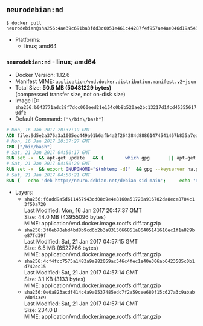 ## `neurodebian:nd`

```console
$ docker pull neurodebian@sha256:4ae39c691ba3fdd3c0051e461c44287f4f957ae4ae046d19a543ffb31d4084e7
```

-	Platforms:
	-	linux; amd64

### `neurodebian:nd` - linux; amd64

-	Docker Version: 1.12.6
-	Manifest MIME: `application/vnd.docker.distribution.manifest.v2+json`
-	Total Size: **50.5 MB (50481229 bytes)**  
	(compressed transfer size, not on-disk size)
-	Image ID: `sha256:b043771adc28f7dcc060eed21e154c0b8b520ae2bc13217d1fcd453556170dfe`
-	Default Command: `["\/bin\/bash"]`

```dockerfile
# Mon, 16 Jan 2017 20:37:19 GMT
ADD file:9d5e2a376a3a1005ec449a01b6afb4a2f264284d88861474541467b835a7edfc in / 
# Mon, 16 Jan 2017 20:37:27 GMT
CMD ["/bin/bash"]
# Sat, 21 Jan 2017 04:50:17 GMT
RUN set -x 	&& apt-get update 	&& { 		which gpg 		|| apt-get install -y --no-install-recommends gnupg2 		|| apt-get install -y --no-install-recommends gnupg 	; } 	&& { 		gpg --version | grep -q '^gpg (GnuPG) 1\.' 		|| apt-get install -y --no-install-recommends dirmngr 	; } 	&& rm -rf /var/lib/apt/lists/*
# Sat, 21 Jan 2017 04:50:20 GMT
RUN set -x 	&& export GNUPGHOME="$(mktemp -d)" 	&& gpg --keyserver ha.pool.sks-keyservers.net --recv-keys DD95CC430502E37EF840ACEEA5D32F012649A5A9 	&& gpg --export DD95CC430502E37EF840ACEEA5D32F012649A5A9 > /etc/apt/trusted.gpg.d/neurodebian.gpg 	&& rm -r "$GNUPGHOME"
# Sat, 21 Jan 2017 04:50:21 GMT
RUN { 	echo 'deb http://neuro.debian.net/debian sid main'; 	echo 'deb http://neuro.debian.net/debian data main'; 	echo '#deb-src http://neuro.debian.net/debian-devel sid main'; } > /etc/apt/sources.list.d/neurodebian.sources.list
```

-	Layers:
	-	`sha256:f6add9a5d611457943cd08d9e4e8160a51728a916702da8ece8704c13f50a720`  
		Last Modified: Mon, 16 Jan 2017 20:47:37 GMT  
		Size: 44.0 MB (43955096 bytes)  
		MIME: application/vnd.docker.image.rootfs.diff.tar.gzip
	-	`sha256:3f0eb70ebd4bd8b9cd6b2b3a8315666851a86405141616ec1f1a829be87fd39f`  
		Last Modified: Sat, 21 Jan 2017 04:57:15 GMT  
		Size: 6.5 MB (6522766 bytes)  
		MIME: application/vnd.docker.image.rootfs.diff.tar.gzip
	-	`sha256:4cf4fcc7575a1483a9a882059ac546c4fec1e40e306ab6423505c0b1d742ec15`  
		Last Modified: Sat, 21 Jan 2017 04:57:14 GMT  
		Size: 3.1 KB (3133 bytes)  
		MIME: application/vnd.docker.image.rootfs.diff.tar.gzip
	-	`sha256:0e0a823acdf414c4a9a0537485edc7f2a59cee680f15c627a3c9abab7d0d43c9`  
		Last Modified: Sat, 21 Jan 2017 04:57:14 GMT  
		Size: 234.0 B  
		MIME: application/vnd.docker.image.rootfs.diff.tar.gzip
